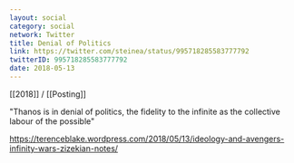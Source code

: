 ```yaml
---
layout: social
category: social
network: Twitter
title: Denial of Politics
link: https://twitter.com/steinea/status/995718285583777792
twitterID: 995718285583777792
date: 2018-05-13
---
```


[[2018]] / [[Posting]]

"Thanos is in denial of politics, the fidelity to the infinite as the collective labour of the possible"

<https://terenceblake.wordpress.com/2018/05/13/ideology-and-avengers-infinity-wars-zizekian-notes/>
